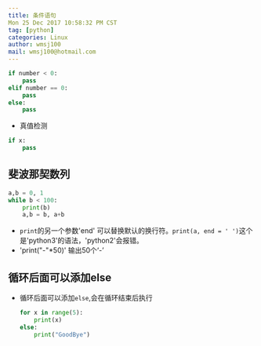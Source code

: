 ```yaml
---
title: 条件语句
Mon 25 Dec 2017 10:58:32 PM CST
tag: [python]
categories: Linux
author: wmsj100
mail: wmsj100@hotmail.com
---
```


```python
if number < 0:
    pass
elif number == 0:
    pass
else:
    pass
```

- 真值检测
```python
if x:
    pass
```

## 斐波那契数列
```python
a,b = 0, 1
while b < 100:
    print(b)
    a,b = b, a+b
```

- `print`的另一个参数'end' 可以替换默认的换行符。`print(a, end = ' ')`这个是'python3'的语法，'python2'会报错。
- 'print("-"*50)' 输出50个‘-’

## 循环后面可以添加else
- 循环后面可以添加`else`,会在循环结束后执行
    ```python
    for x in range(5):
        print(x)
    else:
        print("GoodBye")
    ```

